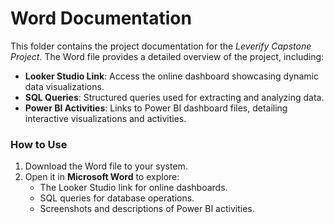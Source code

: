 # Word Documentation

This folder contains the project documentation for the *Leverify Capstone Project*. The Word file provides a detailed overview 
of the project, including:

- **Looker Studio Link**: Access the online dashboard showcasing dynamic data visualizations.
- **SQL Queries**: Structured queries used for extracting and analyzing data.
- **Power BI Activities**: Links to Power BI dashboard files, detailing interactive visualizations and activities.

### How to Use
1. Download the Word file to your system.
2. Open it in **Microsoft Word** to explore:
   - The Looker Studio link for online dashboards.
   - SQL queries for database operations.
   - Screenshots and descriptions of Power BI activities.
